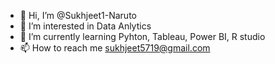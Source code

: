 - 👋 Hi, I’m @Sukhjeet1-Naruto
- 👀 I’m interested in Data Anlytics
- 🌱 I’m currently learning Pyhton, Tableau, Power BI, R studio
- 📫 How to reach me sukhjeet5719@gmail.com

<!---
Sukhjeet1-Naruto/Sukhjeet1-Naruto is a ✨ special ✨ repository because its `README.md` (this file) appears on your GitHub profile.
You can click the Preview link to take a look at your changes.
--->
